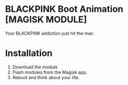 # BLACKPINK Boot Animation [MAGISK MODULE]

Your BLACKPINK addiction just hit the max.

# Installation
1. Download the module
2. Flash modules from the Magisk app.
3. Reboot and think about your life.
